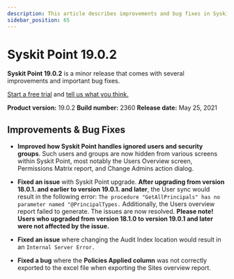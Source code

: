 ```yaml
---
description: This article describes improvements and bug fixes in Syskit Point version 19.0.2.
sidebar_position: 65
---
```


# Syskit Point 19.0.2

**Syskit Point 19.0.2** is a minor release that comes with several improvements and important bug fixes. 

[Start a free trial](https://www.syskit.com/products/point/free-trial/) and [tell us what you think.](https://www.syskit.com/company/contact-us/)

**Product version:** 19.0.2
**Build number:** 2360
**Release date:** May 25, 2021

## Improvements & Bug Fixes

* **Improved how Syskit Point handles ignored users and security groups**. Such users and groups are now hidden from various screens within Syskit Point, most notably the Users Overview screen, Permissions Matrix report, and Change Admins action dialog.

* **Fixed an issue** with Syskit Point upgrade. **After upgrading from version 18.0.1. and earlier to version 19.0.1. and later**, the User sync would result in the following error: `The procedure "GetAllPrincipals" has no parameter named "@PrincipalTypes.` 
Additionally, the Users overview report failed to generate. The issues are now resolved.
**Please note! Users who upgraded from version 18.1.0 to version 19.0.1 and later were not affected by the issue.**

* **Fixed an issue** where changing the Audit Index location would result in an `Internal Server Error.`

* **Fixed a bug** where the **Policies Applied column** was not correctly exported to the excel file when exporting the Sites overview report.


